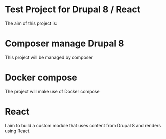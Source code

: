 # Test Project for Drupal 8 / React

The aim of this project is:

# Composer manage Drupal 8

This project will be managed by composer

# Docker compose

The project will make use of Docker compose

# React

I aim to build a custom module that uses content from Drupal 8 and renders using React.